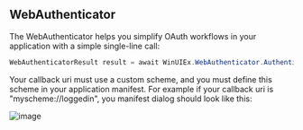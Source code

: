 ## WebAuthenticator

The WebAuthenticator helps you simplify OAuth workflows in your application with a simple single-line call:

```cs
WebAuthenticatorResult result = await WinUIEx.WebAuthenticator.AuthenticateAsync(authorizeUrl, callbackUri);
```

Your callback uri must use a custom scheme, and you must define this scheme in your application manifest. For example if your callback uri is "myscheme://loggedin", you manifest dialog should look like this:

![image](https://user-images.githubusercontent.com/1378165/166501267-1da07930-ab4d-431e-87cf-a7b183cc3c87.png)


